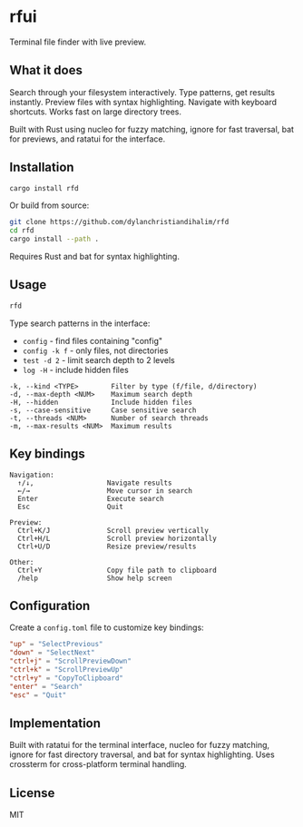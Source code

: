 # rfui

Terminal file finder with live preview.

## What it does

Search through your filesystem interactively. Type patterns, get results instantly. Preview files with syntax highlighting. Navigate with keyboard shortcuts. Works fast on large directory trees.

Built with Rust using nucleo for fuzzy matching, ignore for fast traversal, bat for previews, and ratatui for the interface.

## Installation

```bash
cargo install rfd
```

Or build from source:

```bash
git clone https://github.com/dylanchristiandihalim/rfd
cd rfd
cargo install --path .
```

Requires Rust and bat for syntax highlighting.

## Usage

```bash
rfd
```

Type search patterns in the interface:
- `config` - find files containing "config"
- `config -k f` - only files, not directories  
- `test -d 2` - limit search depth to 2 levels
- `log -H` - include hidden files

```
-k, --kind <TYPE>        Filter by type (f/file, d/directory)
-d, --max-depth <NUM>    Maximum search depth
-H, --hidden             Include hidden files
-s, --case-sensitive     Case sensitive search  
-t, --threads <NUM>      Number of search threads
-m, --max-results <NUM>  Maximum results
```

## Key bindings

```
Navigation:
  ↑/↓,                  Navigate results
  ←/→                   Move cursor in search
  Enter                 Execute search
  Esc                   Quit

Preview:
  Ctrl+K/J              Scroll preview vertically
  Ctrl+H/L              Scroll preview horizontally  
  Ctrl+U/D              Resize preview/results

Other:
  Ctrl+Y                Copy file path to clipboard
  /help                 Show help screen
```

## Configuration

Create a `config.toml` file to customize key bindings:

```toml
"up" = "SelectPrevious"
"down" = "SelectNext"
"ctrl+j" = "ScrollPreviewDown"
"ctrl+k" = "ScrollPreviewUp"
"ctrl+y" = "CopyToClipboard"
"enter" = "Search"
"esc" = "Quit"
```

## Implementation

Built with ratatui for the terminal interface, nucleo for fuzzy matching, ignore for fast directory traversal, and bat for syntax highlighting. Uses crossterm for cross-platform terminal handling.

## License

MIT